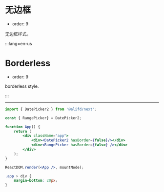 # 无边框

-   order: 9

无边框样式。

:::lang=en-us

# Borderless

-   order: 9

borderless style.

:::

---

```jsx
import { DatePicker2 } from '@alifd/next';

const { RangePicker} = DatePicker2;

function App() {
    return (
        <div className="app">
            <div><DatePicker2 hasBorder={false}/></div>
            <div><RangePicker hasBorder={false} /></div>
        </div>
    );
}

ReactDOM.render(<App />, mountNode);
```

```css
.app > div {
    margin-bottom: 20px;
}
```
